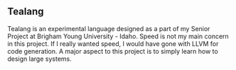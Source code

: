 Tealang
-------

Tealang is an experimental language designed as a part of my Senior Project at Brigham Young University - Idaho. Speed is not my main concern in this project. If I really wanted speed, I would have gone with LLVM for code generation. A major aspect to this project is to simply learn how to design large systems. 